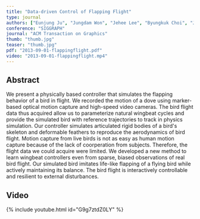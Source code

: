 ```yaml
---
title: "Data-driven Control of Flapping Flight"
type: journal
authors: ["Eunjung Ju", "Jungdam Won", "Jehee Lee", "Byungkuk Choi", "Junyong Noh", "Min Gyu Choi"]
conference: "SIGGRAPH"
journal: "ACM Transaction on Graphics"
thumb: "thumb.jpg"
teaser: "thumb.jpg"
pdf: "2013-09-01-flappingflight.pdf"
video: "2013-09-01-flappingflight.mp4"
---
```


## Abstract

We present a physically based controller that simulates the flapping behavior of a bird in flight. We recorded the motion of a dove using marker-based optical motion capture and high-speed video cameras. The bird flight data thus acquired allow us to parameterize natural wingbeat cycles and provide the simulated bird with reference trajectories to track in physics simulation. Our controller simulates articulated rigid bodies of a bird's skeleton and deformable feathers to reproduce the aerodynamics of bird flight. Motion capture from live birds is not as easy as human motion capture because of the lack of coorperation from subjects. Therefore, the flight data we could acquire were limited. We developed a new method to learn wingbeat controllers even from sparse, biased observations of real bird flight. Our simulated bird imitates life-like flapping of a flying bird while actively maintaining its balance. The bird flight is interactively controllable and resilient to external disturbances.

## Video
{% include youtube.html id="G9g7ztdZ0LY" %}
